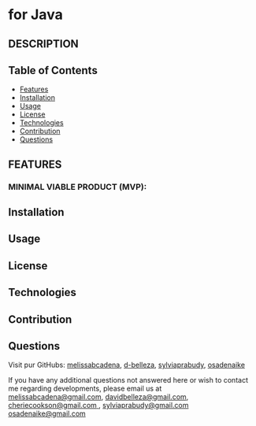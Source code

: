 # <br> for Java

## DESCRIPTION




  ## Table of Contents

  * [Features](#features)
  * [Installation](#installation)
  * [Usage](#usage)
  * [License](#license)
  * [Technologies](#technologies)
  * [Contribution](#contribution)
  * [Questions](#questions) 
  
  ## FEATURES
  
  ### MINIMAL VIABLE PRODUCT (MVP):

 
  ## Installation

  ## Usage

  ## License

  ## Technologies

  

  ## Contribution

  ## Questions

 Visit pur GitHubs: [melissabcadena](https://github.com/melissabcadena), 
 [d-belleza](https://github.com/d-belleza),
 [sylviaprabudy](https://github.com/sylviaprabudy),
 [osadenaike](https://github.com/osadenaike)

  If you have any additional questions not answered here or wish to contact me regarding developments, please email us at 
  [melissabcadena@gmail.com](mailto:melissabcadena@gmail.com),
  [davidbelleza@gmail.com](mailto:davidbelleza@gmail.com),
  [cheriecookson@gmail.com ](mailto:cheriecookson@gmail.com ),
  [sylviaprabudy@gmail.com](mailto:sylviaprabudy@gmail.com)
  [osadenaike@gmail.com](mailto:osadenaike@gmail.com)
